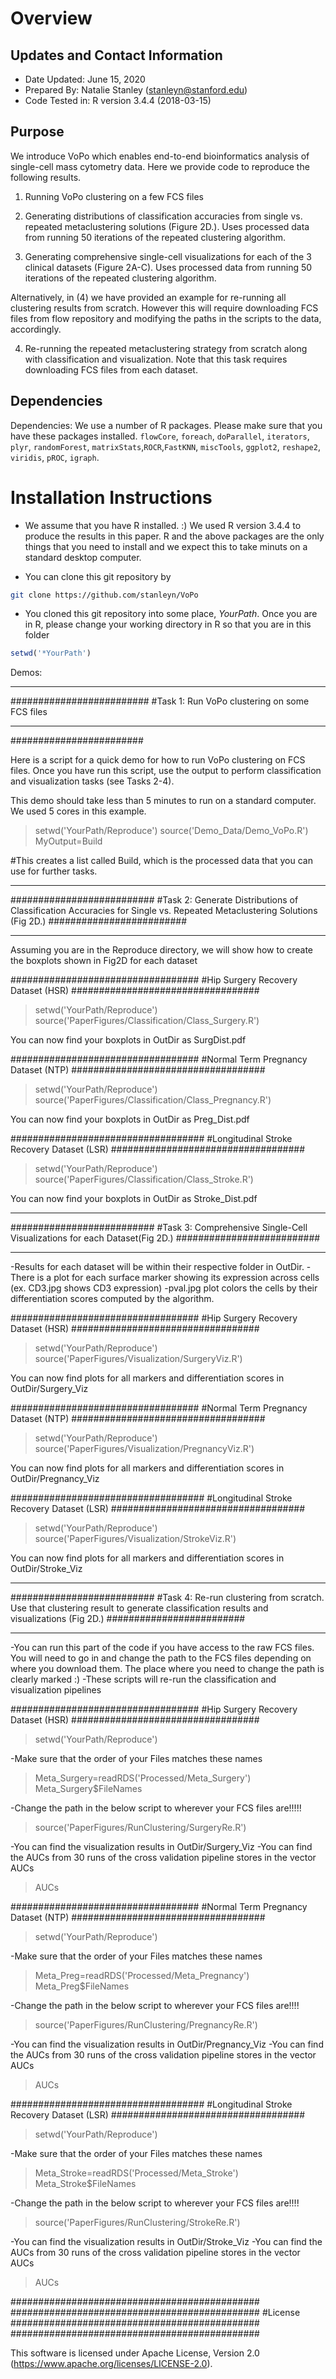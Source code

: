 
# Overview

## Updates and Contact Information

* Date Updated: June 15, 2020
* Prepared By: Natalie Stanley (stanleyn@stanford.edu)
* Code Tested in: R version 3.4.4 (2018-03-15)

## Purpose

We introduce VoPo which enables end-to-end bioinformatics analysis of single-cell mass cytometry data. Here we provide code to reproduce the following results. 

1) Running VoPo clustering on a few FCS files

2) Generating distributions of classification accuracies from single vs. repeated metaclustering solutions (Figure 2D.). Uses processed data from running 50 iterations of the repeated clustering algorithm.

3) Generating comprehensive single-cell visualizations for each of the 3 clinical datasets (Figure 2A-C). Uses processed data from running 50 iterations of the repeated clustering algorithm. 

Alternatively, in (4) we have provided an example for re-running all clustering results from scratch. However this will require downloading FCS files from flow repository and modifying the paths in the scripts to the data, accordingly.  

4) Re-running the repeated metaclustering strategy from scratch along with classification and visualization. Note that this task requires downloading FCS files from each dataset. 

## Dependencies

Dependencies: We use a number of R packages. Please make sure that you have these packages installed. `flowCore`, `foreach`, `doParallel`, `iterators`, `plyr`, `randomForest`, `matrixStats`,`ROCR`,`FastKNN`, `miscTools`, `ggplot2`, `reshape2`, `viridis`, `pROC`, `igraph`.

# Installation Instructions

* We assume that you have R installed. :) We used R version 3.4.4 to produce the results in this paper. R and the above packages are the only things that you need to install and we expect this to take minuts on a standard desktop computer.

* You can clone this git repository by 

```Bash
git clone https://github.com/stanleyn/VoPo
```
* You cloned this git repository into some place, *YourPath*. Once you are in R, please change your working directory in R so that you are in this folder

```R
setwd('*YourPath')
```
Demos:

*************************
#########################
#Task 1: Run VoPo clustering on some FCS files
*************************
########################

Here is a script for a quick demo for how to run VoPo clustering on FCS files. Once you have run this script, use the output to perform classification and visualization tasks (see Tasks 2-4). 

This demo should take less than 5 minutes to run on a standard computer. We used 5 cores in this example.

>setwd('YourPath/Reproduce')
>source('Demo_Data/Demo_VoPo.R')
>MyOutput=Build

#This creates a list called Build, which is the processed data that you can use for further tasks. 

**************************
##########################
#Task 2: Generate Distributions of Classification Accuracies for Single vs. Repeated Metaclustering Solutions (Fig 2D.)
#########################
***************************
Assuming you are in the Reproduce directory, we will show how to create the boxplots shown in Fig2D for each dataset

##################################
#Hip Surgery Recovery Dataset (HSR)
##################################
>setwd('YourPath/Reproduce')
>source('PaperFigures/Classification/Class_Surgery.R')

You can now find your boxplots in OutDir as SurgDist.pdf

##################################
#Normal Term Pregnancy Dataset (NTP)
###################################
>setwd('YourPath/Reproduce')
>source('PaperFigures/Classification/Class_Pregnancy.R')

You can now find your boxplots in OutDir as Preg_Dist.pdf

###################################
#Longitudinal Stroke Recovery Dataset (LSR)
###################################
>setwd('YourPath/Reproduce')
>source('PaperFigures/Classification/Class_Stroke.R')

You can now find your boxplots in OutDir as Stroke_Dist.pdf

**************************
##########################
#Task 3: Comprehensive Single-Cell Visualizations for each Dataset(Fig 2D.)
##########################
***************************

-Results for each dataset will be within their respective folder in OutDir. 
-There is a plot for each surface marker showing its expression across cells (ex. CD3.jpg shows CD3 expression)
-pval.jpg plot colors the cells by their differentiation scores computed by the algorithm. 

##################################
#Hip Surgery Recovery Dataset (HSR)
##################################
>setwd('YourPath/Reproduce')
>source('PaperFigures/Visualization/SurgeryViz.R')

You can now find plots for all markers and differentiation scores in OutDir/Surgery_Viz

##################################
#Normal Term Pregnancy Dataset (NTP)
###################################
>setwd('YourPath/Reproduce')
>source('PaperFigures/Visualization/PregnancyViz.R')

You can now find plots for all markers and differentiation scores in OutDir/Pregnancy_Viz

###################################
#Longitudinal Stroke Recovery Dataset (LSR)
###################################
>setwd('YourPath/Reproduce')
>source('PaperFigures/Visualization/StrokeViz.R')

You can now find plots for all markers and differentiation scores in OutDir/Stroke_Viz

**************************
##########################
#Task 4: Re-run clustering from scratch. Use that clustering result to generate classification results and visualizations (Fig 2D.)
#########################
***************************

-You can run this part of the code if you have access to the raw FCS files. You will need to go in and change the path to the FCS files depending on where you download them. The place where you need to change the path is clearly marked :)
-These scripts will re-run the classification and visualization pipelines

##################################
#Hip Surgery Recovery Dataset (HSR)
##################################

>setwd('YourPath/Reproduce')

-Make sure that the order of your Files matches these names
>Meta_Surgery=readRDS('Processed/Meta_Surgery')
>Meta_Surgery$FileNames

-Change the path in the below script to wherever your FCS files are!!!!!

>source('PaperFigures/RunClustering/SurgeryRe.R')

-You can find the visualization results in OutDir/Surgery_Viz
-You can find the AUCs from 30 runs of the cross validation pipeline stores in the vector AUCs

>AUCs 

##################################
#Normal Term Pregnancy Dataset (NTP)
###################################
>setwd('YourPath/Reproduce')

-Make sure that the order of your Files matches these names
>Meta_Preg=readRDS('Processed/Meta_Pregnancy')
>Meta_Preg$FileNames

-Change the path in the below script to wherever your FCS files are!!!!

>source('PaperFigures/RunClustering/PregnancyRe.R')

-You can find the visualization results in OutDir/Pregnancy_Viz
-You can find the AUCs from 30 runs of the cross validation pipeline stores in the vector AUCs

>AUCs 

###################################
#Longitudinal Stroke Recovery Dataset (LSR)
###################################
>setwd('YourPath/Reproduce')

-Make sure that the order of your Files matches these names
>Meta_Stroke=readRDS('Processed/Meta_Stroke')
>Meta_Stroke$FileNames

-Change the path in the below script to wherever your FCS files are!!!!

>source('PaperFigures/RunClustering/StrokeRe.R')

-You can find the visualization results in OutDir/Stroke_Viz
-You can find the AUCs from 30 runs of the cross validation pipeline stores in the vector AUCs

>AUCs

#############################################
#############################################
#License
#############################################
#############################################

This software is licensed under Apache License, Version 2.0 (https://www.apache.org/licenses/LICENSE-2.0). 
